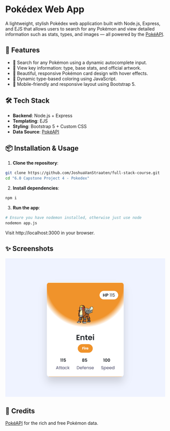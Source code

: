 # Pokédex Web App

A lightweight, stylish Pokédex web application built with Node.js, Express, and
EJS that allows users to search for any Pokémon and view detailed information
such as stats, types, and images — all powered by the
[PokéAPI](https://pokeapi.co/).

## 🚀 Features

- 🔎 Search for any Pokémon using a dynamic autocomplete input.
- 📄 View key information: type, base stats, and official artwork.
- 🎨 Beautiful, responsive Pokémon card design with hover effects.
- 🌈 Dynamic type-based coloring using JavaScript.
- 📱 Mobile-friendly and responsive layout using Bootstrap 5.

## 🛠 Tech Stack

- **Backend**: Node.js + Express
- **Templating**: EJS
- **Styling**: Bootstrap 5 + Custom CSS
- **Data Source**: [PokéAPI](https://pokeapi.co/)

## 📦 Installation & Usage

1. **Clone the repository**:
```bash
git clone https://github.com/JoshuaVanStraaten/full-stack-course.git
cd "6.0 Capstone Project 4 - Pokedex"
```

2. **Install dependencies**:
```bash
npm i
```

3. **Run the app**:
```bash
# Ensure you have nodemon installed, otherwise just use node
nodemon app.js
```

Visit http://localhost:3000 in your browser.

## ✨ Screenshots
<p align="center"> <img src="public/images/entei.png" alt="Pokédex UI Screenshot" width="600"> </p>

## 🙌 Credits
[PokéAPI](https://pokeapi.co/) for the rich and free Pokémon data.
